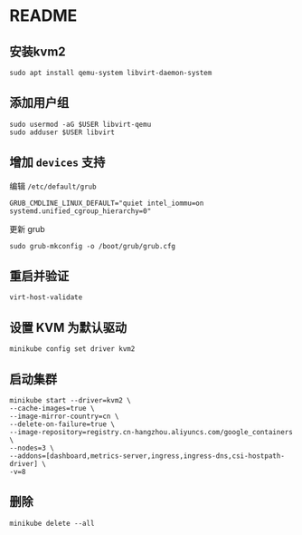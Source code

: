 # README

## 安装kvm2

```text
sudo apt install qemu-system libvirt-daemon-system
```

## 添加用户组

```text
sudo usermod -aG $USER libvirt-qemu
sudo adduser $USER libvirt
```

## 增加 `devices` 支持

编辑 `/etc/default/grub`

```text
GRUB_CMDLINE_LINUX_DEFAULT="quiet intel_iommu=on systemd.unified_cgroup_hierarchy=0"
```

更新 grub

```text
sudo grub-mkconfig -o /boot/grub/grub.cfg 
```

## 重启并验证

```text
virt-host-validate
```

## 设置 KVM 为默认驱动

```text
minikube config set driver kvm2
```

## 启动集群

```text
minikube start --driver=kvm2 \
--cache-images=true \
--image-mirror-country=cn \
--delete-on-failure=true \
--image-repository=registry.cn-hangzhou.aliyuncs.com/google_containers \
--nodes=3 \
--addons=[dashboard,metrics-server,ingress,ingress-dns,csi-hostpath-driver] \
-v=8
```

## 删除

```text
minikube delete --all
```